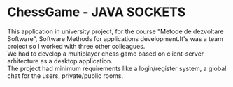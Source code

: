# ChessGame - JAVA SOCKETS

This application in university project, for the course "Metode de dezvoltare Software", Software Methods for applications development.It's was a team project so I worked with three other colleagues.  
We had to develop a multiplayer chess game based on client-server arhitecture as a desktop application.  
The project had minimum requirements like a login/register system, a global chat for the users, private/public rooms.

